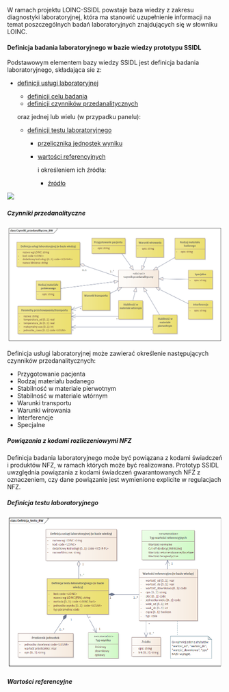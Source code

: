 W ramach projektu LOINC-SSIDL powstaje baza wiedzy z zakresu diagnostyki laboratoryjnej, która ma stanowić uzupełnienie informacji na temat poszczególnych badań laboratoryjnych znajdujących się w słowniku LOINC.

#### Definicja badania laboratoryjnego w bazie wiedzy prototypu SSIDL

Podstawowym elementem bazy wiedzy SSIDL jest definicja badania laboratoryjnego, składająca sie z:
* [definicji usługi laboratoryjnej](StructureDefinition-pl-lab-definicjaUslugiLaboratoryjnejBW.html)
    * [definicji celu badania](StructureDefinition-pl-lab-celBadania.html)
    * [definicji czynników przedanalitycznych](StructureDefinition-pl-lab-czynnikiPrzedanalityczne.html)

    oraz jednej lub wielu (w przypadku panelu):

    * [definicji testu laboratoryjnego](StructureDefinition-pl-lab-definicjaTestBW.html)
        * [przelicznika jednostek wyniku](StructureDefinition-pl-lab-przelicznikJednostek.html)
        * [wartości referencyjnych](StructureDefinition-pl-lab-wartosciReferencyjne.html)

            i określeniem ich źródła:

            * [źródło](StructureDefinition-pl-lab-zrodlo.html)


![](assets\Definicja_usługi_BW.png)

##### Czynniki przedanalityczne

![](assets\Czynniki_przedanalityczne_BW.png)

Definicja usługi laboratoryjnej może zawierać określenie następujących czynników przedanalitycznych:
* Przygotowanie pacjenta
* Rodzaj materiału badanego
* Stabilność w materiale pierwotnym
* Stabilność w materiale wtórnym
* Warunki transportu
* Warunki wirowania
* Interferencje
* Specjalne

##### Powiązania z kodami rozliczeniowymi NFZ

Definicja badania laboratoryjnego może być powiązana z kodami świadczeń i produktów NFZ, w ramach których może być realizowana. Prototyp SSIDL uwzględnia powiązania z kodami świadczeń gwarantowanych NFZ z oznaczeniem, czy dane powiązanie jest wymienione explicite w regulacjach NFZ.

##### Definicja testu laboratoryjnego

![](assets\Definicja_testu_BW.png)

##### Wartości referencyjne

